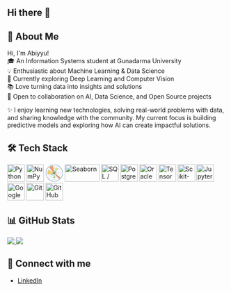 ## Hi there 👋

## 👋 About Me  

Hi, I'm Abiyyu!  
🎓 An Information Systems student at Gunadarma University  
💡 Enthusiastic about Machine Learning & Data Science  
🔭 Currently exploring Deep Learning and Computer Vision  
📚 Love turning data into insights and solutions  
🤝 Open to collaboration on AI, Data Science, and Open Source projects  

✨ I enjoy learning new technologies, solving real-world problems with data, and sharing knowledge with the community. My current focus is building predictive models and exploring how AI can create impactful solutions.

## 🛠 Tech Stack

<p align="left">
  <!-- Python -->
  <img title="Python" src="https://cdn.jsdelivr.net/gh/devicons/devicon/icons/python/python-original.svg" width="40" height="40"/>

  <!-- NumPy -->
  <img title="NumPy" src="https://cdn.jsdelivr.net/gh/devicons/devicon/icons/numpy/numpy-original.svg" width="40" height="40"/>

  <!-- Matplotlib (pakai logo python-matplotlib unofficial) -->
  <img title="Matplotlib" src="https://raw.githubusercontent.com/devicons/devicon/master/icons/matplotlib/matplotlib-original.svg" width="40" height="40"/>

  <!-- Seaborn (logo unofficial karena belum ada di devicon) -->
  <img title="Seaborn" src="https://seaborn.pydata.org/_static/logo-wide-lightbg.svg" width="80" height="40"/>

  <!-- SQL (pakai MySQL sebagai representasi) -->
  <img title="SQL / MySQL" src="https://cdn.jsdelivr.net/gh/devicons/devicon/icons/mysql/mysql-original.svg" width="40" height="40"/>

  <!-- PostgreSQL -->
  <img title="PostgreSQL" src="https://cdn.jsdelivr.net/gh/devicons/devicon/icons/postgresql/postgresql-original.svg" width="40" height="40"/>

  <!-- Oracle Database -->
  <img title="Oracle" src="https://cdn.jsdelivr.net/gh/devicons/devicon/icons/oracle/oracle-original.svg" width="40" height="40"/>

  <!-- TensorFlow -->
  <img title="TensorFlow" src="https://cdn.jsdelivr.net/gh/devicons/devicon/icons/tensorflow/tensorflow-original.svg" width="40" height="40"/>

  <!-- Scikit-learn -->
  <img title="Scikit-learn" src="https://upload.wikimedia.org/wikipedia/commons/0/05/Scikit_learn_logo_small.svg" width="40" height="40"/>

  <!-- Jupyter Notebook -->
  <img title="Jupyter Notebook" src="https://cdn.jsdelivr.net/gh/devicons/devicon/icons/jupyter/jupyter-original.svg" width="40" height="40"/>

  <!-- Google Colab -->
  <img title="Google Colab" src="https://colab.research.google.com/img/colab_favicon_256px.png" width="40" height="40"/>

  <!-- Git -->
  <img title="Git" src="https://cdn.jsdelivr.net/gh/devicons/devicon/icons/git/git-original.svg" width="40" height="40"/>

  <!-- GitHub -->
  <img title="GitHub" src="https://cdn.jsdelivr.net/gh/devicons/devicon/icons/github/github-original.svg" width="40" height="40"/>
</p>

## 📊 GitHub Stats
<p align="left">
<a href="https://github.com/penuliscode">
  <img height="180em" src="https://github-readme-stats-eight-theta.vercel.app/api?username=Biyyu12&show_icons=true&theme=algolia&include_all_commits=true&count_private=true"/>
  <img height="180em" src="https://github-readme-stats-eight-theta.vercel.app/api/top-langs/?username=Biyyu12&layout=compact&layout=compact&theme=algolia"/>
</a>
</p>

## 🔗 Connect with me
- [LinkedIn](https://www.linkedin.com/in/abiyyumuhadzzib/)

